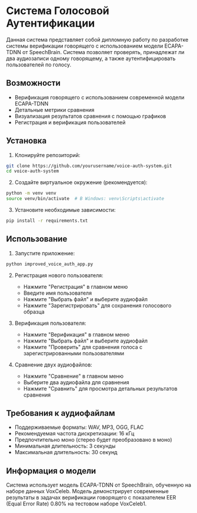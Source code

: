 # Система Голосовой Аутентификации

Данная система представляет собой дипломную работу по разработке системы верификации говорящего с использованием модели ECAPA-TDNN от SpeechBrain. Система позволяет проверять, принадлежат ли два аудиозаписи одному говорящему, а также аутентифицировать пользователей по голосу.

## Возможности

- Верификация говорящего с использованием современной модели ECAPA-TDNN
- Детальные метрики сравнения
- Визуализация результатов сравнения с помощью графиков
- Регистрация и верификация пользователей

## Установка

1. Клонируйте репозиторий:
```bash
git clone https://github.com/yourusername/voice-auth-system.git
cd voice-auth-system
```

2. Создайте виртуальное окружение (рекомендуется):
```bash
python -m venv venv
source venv/bin/activate  # В Windows: venv\Scripts\activate
```

3. Установите необходимые зависимости:
```bash
pip install -r requirements.txt
```

## Использование

1. Запустите приложение:
```bash
python improved_voice_auth_app.py
```

2. Регистрация нового пользователя:
   - Нажмите "Регистрация" в главном меню
   - Введите имя пользователя
   - Нажмите "Выбрать файл" и выберите аудиофайл
   - Нажмите "Зарегистрировать" для сохранения голосового образца

3. Верификация пользователя:
   - Нажмите "Верификация" в главном меню
   - Нажмите "Выбрать файл" и выберите аудиофайл
   - Нажмите "Проверить" для сравнения голоса с зарегистрированными пользователями

4. Сравнение двух аудиофайлов:
   - Нажмите "Сравнение" в главном меню
   - Выберите два аудиофайла для сравнения
   - Нажмите "Сравнить" для просмотра детальных результатов сравнения

## Требования к аудиофайлам

- Поддерживаемые форматы: WAV, MP3, OGG, FLAC
- Рекомендуемая частота дискретизации: 16 кГц
- Предпочтительно моно (стерео будет преобразовано в моно)
- Минимальная длительность: 3 секунды
- Максимальная длительность: 30 секунд

## Информация о модели

Система использует модель ECAPA-TDNN от SpeechBrain, обученную на наборе данных VoxCeleb. Модель демонстрирует современные результаты в задачах верификации говорящего с показателем EER (Equal Error Rate) 0.80% на тестовом наборе VoxCeleb1.


